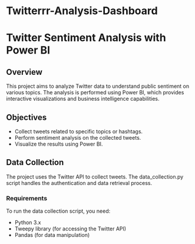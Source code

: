 # Twitterrr-Analysis-Dashboard
# Twitter Sentiment Analysis with Power BI

## Overview
This project aims to analyze Twitter data to understand public sentiment on various topics. The analysis is performed using Power BI, which provides interactive visualizations and business intelligence capabilities.

## Objectives
- Collect tweets related to specific topics or hashtags.
- Perform sentiment analysis on the collected tweets.
- Visualize the results using Power BI.

## Data Collection
The project uses the Twitter API to collect tweets. The data_collection.py script handles the authentication and data retrieval process. 

### Requirements
To run the data collection script, you need:
- Python 3.x
- Tweepy library (for accessing the Twitter API)
- Pandas (for data manipulation)


